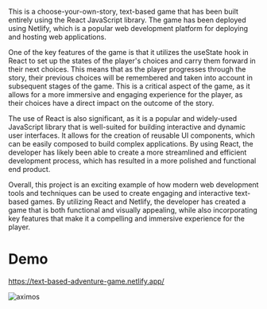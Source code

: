 This is a choose-your-own-story, text-based game that has been built entirely using the React JavaScript library. The game has been deployed using Netlify, which is a popular web development platform for deploying and hosting web applications.

One of the key features of the game is that it utilizes the useState hook in React to set up the states of the player's choices and carry them forward in their next choices. This means that as the player progresses through the story, their previous choices will be remembered and taken into account in subsequent stages of the game. This is a critical aspect of the game, as it allows for a more immersive and engaging experience for the player, as their choices have a direct impact on the outcome of the story.

The use of React is also significant, as it is a popular and widely-used JavaScript library that is well-suited for building interactive and dynamic user interfaces. It allows for the creation of reusable UI components, which can be easily composed to build complex applications. By using React, the developer has likely been able to create a more streamlined and efficient development process, which has resulted in a more polished and functional end product.

Overall, this project is an exciting example of how modern web development tools and techniques can be used to create engaging and interactive text-based games. By utilizing React and Netlify, the developer has created a game that is both functional and visually appealing, while also incorporating key features that make it a compelling and immersive experience for the player.
# Demo
https://text-based-adventure-game.netlify.app/

![aximos](https://user-images.githubusercontent.com/61319491/126132905-d0a34271-7c79-4723-ab0a-78f9cce572a5.gif)


